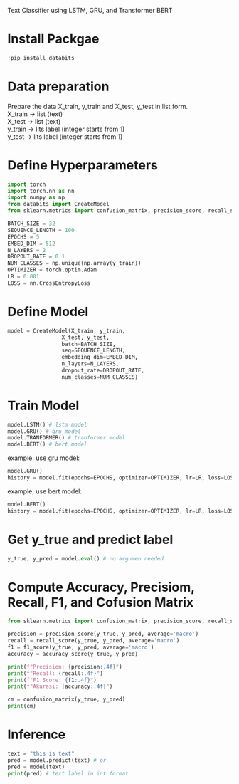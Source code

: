 Text Classifier using LSTM, GRU, and Transformer BERT

# Install Packgae
```python
!pip install databits
```

# Data preparation
Prepare the data X_train, y_train and X_test, y_test in list form. \
X_train -> list (text) \
X_test -> list (text) \
y_train -> lits label (integer starts from 1) \
y_test -> lits label (integer starts from 1) 

# Define Hyperparameters
```python
import torch
import torch.nn as nn
import numpy as np
from databits import CreateModel
from sklearn.metrics import confusion_matrix, precision_score, recall_score, f1_score, accuracy_score

BATCH_SIZE = 32
SEQUENCE_LENGTH = 100
EPOCHS = 5
EMBED_DIM = 512
N_LAYERS = 2
DROPOUT_RATE = 0.1
NUM_CLASSES = np.unique(np.array(y_train))
OPTIMIZER = torch.optim.Adam
LR = 0.001
LOSS = nn.CrossEntropyLoss
```

# Define Model
```python
model = CreateModel(X_train, y_train,
                 X_test, y_test,
                 batch=BATCH_SIZE,
                 seq=SEQUENCE_LENGTH,
                 embedding_dim=EMBED_DIM,
                 n_layers=N_LAYERS,
                 dropout_rate=DROPOUT_RATE,
                 num_classes=NUM_CLASSES)
```
# Train Model
```python
model.LSTM() # lstm model
model.GRU() # gru model
model.TRANFORMER() # tranformer model
model.BERT() # bert model
```
example, use gru model:
```python
model.GRU()
history = model.fit(epochs=EPOCHS, optimizer=OPTIMIZER, lr=LR, loss=LOSS)
```
example, use bert model:
```python
model.BERT()
history = model.fit(epochs=EPOCHS, optimizer=OPTIMIZER, lr=LR, loss=LOSS)
```

# Get y_true and predict label
```python
y_true, y_pred = model.eval() # no argumen needed
```

# Compute Accuracy, Precisiom, Recall, F1, and Cofusion Matrix
```python
from sklearn.metrics import confusion_matrix, precision_score, recall_score, f1_score, accuracy_score

precision = precision_score(y_true, y_pred, average='macro')
recall = recall_score(y_true, y_pred, average='macro')
f1 = f1_score(y_true, y_pred, average='macro')
accuracy = accuracy_score(y_true, y_pred)

print(f"Precision: {precision:.4f}")
print(f"Recall: {recall:.4f}")
print(f"F1 Score: {f1:.4f}")
print(f"Akurasi: {accuracy:.4f}")

cm = confusion_matrix(y_true, y_pred)
print(cm)
```

# Inference
```python
text = "this is text"
pred = model.predict(text) # or
pred = model(text)
print(pred) # text label in int format
```
